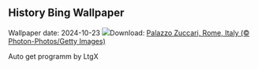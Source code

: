## History Bing Wallpaper
Wallpaper date: 2024-10-23
![](https://www.bing.com/th?id=OHR.MonsterDoor_EN-CA3833144484_UHD.jpg&w=1000)Download: [Palazzo Zuccari, Rome, Italy (© Photon-Photos/Getty Images)](https://www.bing.com/th?id=OHR.MonsterDoor_EN-CA3833144484_UHD.jpg)

Auto get programm by LtgX
